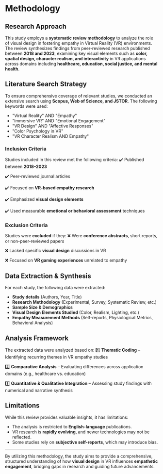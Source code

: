 # Methodology

## Research Approach
This study employs a **systematic review methodology** to analyze the role of visual design in fostering empathy in Virtual Reality (VR) environments. The review synthesizes findings from peer-reviewed research published between **2018 and 2023**, examining key visual elements such as **color, spatial design, character realism, and interactivity** in VR applications across domains including **healthcare, education, social justice, and mental health**.

## Literature Search Strategy
To ensure comprehensive coverage of relevant studies, we conducted an extensive search using **Scopus, Web of Science, and JSTOR**. The following keywords were used:
- "Virtual Reality" AND "Empathy"
- "Immersive VR" AND "Emotional Engagement"
- "VR Design" AND "Affective Responses"
- "Color Psychology in VR"
- "VR Character Realism AND Empathy"

### Inclusion Criteria
Studies included in this review met the following criteria:
✔️ Published between **2018–2023**

✔️ Peer-reviewed journal articles

✔️ Focused on **VR-based empathy research**

✔️ Emphasized **visual design elements**

✔️ Used measurable **emotional or behavioral assessment** techniques

### Exclusion Criteria
Studies were **excluded** if they:
❌ Were **conference abstracts**, short reports, or non-peer-reviewed papers

❌ Lacked specific **visual design** discussions in VR

❌ Focused on **VR gaming experiences** unrelated to empathy

## Data Extraction & Synthesis
For each study, the following data were extracted:
- **Study details** (Authors, Year, Title)
- **Research Methodology** (Experimental, Survey, Systematic Review, etc.)
- **Sample Size & Demographics**
- **Visual Design Elements Studied** (Color, Realism, Lighting, etc.)
- **Empathy Measurement Methods** (Self-reports, Physiological Metrics, Behavioral Analysis)

## Analysis Framework
The extracted data were analyzed based on:
1️⃣ **Thematic Coding** – Identifying recurring themes in VR empathy studies

2️⃣ **Comparative Analysis** – Evaluating differences across application domains (e.g., healthcare vs. education)

3️⃣ **Quantitative & Qualitative Integration** – Assessing study findings with numerical and narrative synthesis

## Limitations
While this review provides valuable insights, it has limitations:
- The analysis is restricted to **English-language** publications.
- VR research is **rapidly evolving**, and newer technologies may not be reflected.
- Some studies rely on **subjective self-reports**, which may introduce bias.

---
By utilizing this methodology, the study aims to provide a comprehensive, structured understanding of how **visual design** in VR influences **empathetic engagement**, bridging gaps in research and guiding future advancements.

